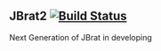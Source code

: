## JBrat2 [![Build Status](https://travis-ci.org/jason1122g/JBrat.svg?branch=JBrat2)](https://travis-ci.org/jason1122g/JBrat)
Next Generation of JBrat in developing

